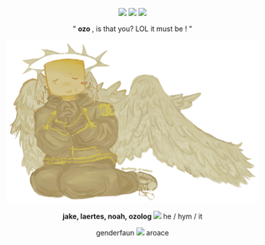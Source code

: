 <p align= "center"> <img src= "https://64.media.tumblr.com/f599c91970e350ed015c9787a6995370/254aa231130777ad-7e/s75x75_c1/91f29d1fb959c52dec0e4e75cc9aea771876b9c8.gif" width= 25> <img src="https://komarev.com/ghpvc/?username=FILTH-CO&color=yellow&label=sundowners"> <img src= "https://64.media.tumblr.com/e816f941d78942518f5359497865941e/254aa231130777ad-83/s75x75_c1/5defaa3056b3e4591c9d23cbae91266225da6e06.gif" width= 25> </p>

<p align= "center"> " <b> ozo </b>, is that you? LOL it must be ! "

<p align= "center"> <img src="https://github.com/FILTH-CO/FILTH-CO/blob/d425f8e46796df530bb48d62596d4597737378ae/Untitled578_20250529184531.png"> </p>

<p align= "center"> <b> jake, laertes, noah, ozolog </b> <img src= "https://64.media.tumblr.com/c4677cd2739662e650b9b54a730631d1/254aa231130777ad-e0/s75x75_c1/f7a44f69a1b486ba91f64b1c4681bd195e89a09b.gif" width= 20> he / hym / it </p>
<p align= "center"> genderfaun <img src= "https://64.media.tumblr.com/95479d13d3ece4df8be483af0e2c66a4/254aa231130777ad-75/s75x75_c1/98f469d1fae6c2987127196cb5f5ef56d910be32.gif" width= 20> aroace </p>
